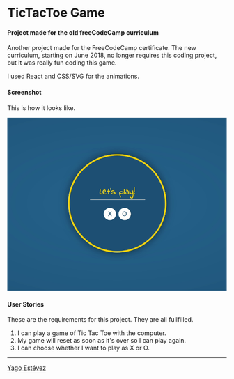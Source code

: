 # TicTacToe Game
#### Project made for the old freeCodeCamp curriculum

Another project made for the FreeCodeCamp certificate. The new curriculum, starting on June 2018, no longer requires this coding project, but it was really fun coding this game.

I used React and CSS/SVG for the animations.

#### Screenshot

This is how it looks like.

![Screenshot](screenshot.gif "Screenshot")

#### User Stories

These are the requirements for this project. They are all fullfilled.

1. I can play a game of Tic Tac Toe with the computer.
2. My game will reset as soon as it's over so I can play again.
3. I can choose whether I want to play as X or O.

---

[Yago Estévez](https://twitter.com/yagoestevez)